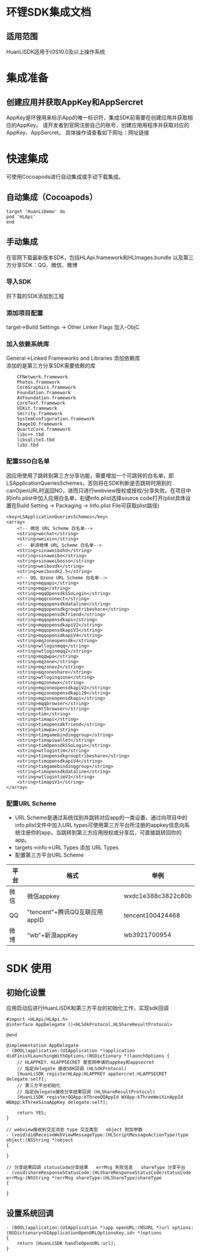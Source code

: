 # 环锂SDK集成文档

## 适用范围
HuanLiSDK适用于iOS10.0及以上操作系统<br>


# 集成准备

## 创建应用并获取AppKey和AppSercret
AppKey是环锂用来标示App的唯一标识符，集成SDK前需要在创建应用并获取相应的AppKey。
请开发者到官网注册自己的账号，创建应用用程序并获取对应的AppKey、AppSercret。
具体操作请查看如下网址：网址链接 

# 快速集成
可使用Cocoapods进行自动集成或手动下载集成。

## 自动集成（Cocoapods）
    target 'HuanLiDemo' do
    pod 'HLApi'
    end
  
## 手动集成
在官网下载最新版本SDK，包括HLApi.framework和HLImages.bundle 以及第三方分享SDK：QQ、微信、微博

### 导入SDK
将下载的SDK添加到工程

### 添加项目配置
target->Build Settings -> Other Linker Flags 加入-ObjC

### 加入依赖系统库
General->Linked Frameworks and Libraries 添加依赖库<br>
添加的是第三方分享SDK需要依赖的库<br>
```
    CFNetwork.framework  
    Photos.framework  
    CoreGraphics.framework  
    Foundation.framework  
    AVFoundation.framework  
    CoreText.framework  
    UIKit.framework  
    Secrity.framework  
    SystemConfiguration.framework  
    ImageIO.framework  
    QuartzCore.framework  
    libc++.tbd  
    libsqlite3.tbd  
    libz.tbd  
 ```
 
### 配置SSO白名单
因应用使用了跳转到第三方分享功能，需要增加一个可跳转的白名单，即LSApplicationQueriesSchemes，否则将在SDK判断是否跳转时用到的canOpenURL时返回NO，进而只进行webview授权或授权/分享失败。在项目中的info.plist中加入应用白名单，右键info.plist选择source code打开(plist具体设置在Build Setting -> Packaging -> Info.plist File可获取plist路径)

```
<key>LSApplicationQueriesSchemes</key>
<array>
    <!-- 微信 URL Scheme 白名单-->
    <string>wechat</string>
    <string>weixin</string>
    <!-- 新浪微博 URL Scheme 白名单-->
    <string>sinaweibohd</string>
    <string>sinaweibo</string>
    <string>sinaweibosso</string>
    <string>weibosdk</string>
    <string>weibosdk2.5</string>
    <!-- QQ、Qzone URL Scheme 白名单-->
    <string>mqqapi</string>
    <string>mqq</string>
    <string>mqqOpensdkSSoLogin</string>
    <string>mqqconnect</string>
    <string>mqqopensdkdataline</string>
    <string>mqqopensdkgrouptribeshare</string>
    <string>mqqopensdkfriend</string>
    <string>mqqopensdkapi</string>
    <string>mqqopensdkapiV2</string>
    <string>mqqopensdkapiV3</string>
    <string>mqqopensdkapiV4</string>
    <string>mqzoneopensdk</string>
    <string>wtloginmqq</string>
    <string>wtloginmqq2</string>
    <string>mqqwpa</string>
    <string>mqzone</string>
    <string>mqzonev2</string>
    <string>mqzoneshare</string>
    <string>wtloginqzone</string>
    <string>mqzonewx</string>
    <string>mqzoneopensdkapiV2</string>
    <string>mqzoneopensdkapi19</string>
    <string>mqzoneopensdkapi</string>
    <string>mqqbrowser</string>
    <string>mttbrowser</string>
    <string>tim</string>
    <string>timapi</string>
    <string>timopensdkfriend</string>
    <string>timwpa</string>
    <string>timgamebindinggroup</string>
    <string>timapiwallet</string>
    <string>timOpensdkSSoLogin</string>
    <string>wtlogintim</string>
    <string>timopensdkgrouptribeshare</string>
    <string>timopensdkapiV4</string>
    <string>timgamebindinggroup</string>
    <string>timopensdkdataline</string>
    <string>wtlogintimV1</string>
    <string>timapiV1</string>
</array>
```

### 配置URL Scheme
* URL Scheme是通过系统找到并跳转对应app的一类设置，通过向项目中的info.plist文件中加入URL types可使用第三方平台所注册的appkey信息向系统注册你的app，当跳转到第三方应用授权或分享后，可直接跳转回你的app。
* targets->info->URL Types 添加 URL Types
* 配置第三方平台URL Scheme<br>

平台 | 格式 | 举例
---- | ---- | ---- |
微信 | 微信appkey | wxdc1e388c3822c80b |
QQ | "tencent"+腾讯QQ互联应用appID | tencent100424468 |
微博 | “wb”+新浪appKey | wb3921700954 |


# SDK 使用

## 初始化设置
应用启动后进行HuanLiSDK和第三方平台的初始化工作，实现sdk回调

```OC
#import <HLApi/HLApi.h>
@interface AppDelegate ()<HLSdkProtocol,HLShareResultProtocol>

@end

@implementation AppDelegate
- (BOOL)application:(UIApplication *)application didFinishLaunchingWithOptions:(NSDictionary *)launchOptions {
    // HLAPPKEY、HLAPPSECRET 是官网申请的appkey和appsecret
    // 指定delegate 接收SDK回调 (HLSdkProtocol)
    [HuanLiSDK registerHLApp:HLAPPKEY appSercret:HLAPPSECRET delegate:self];
    // 第三方平台初始化
    // 指定delegate接收分享结果回调 (HLShareResultProtocol)
    [HuanLiSDK registerQQApp:kThreeQQAppId WXApp:kThreeWeiXinAppId WBApp:kThreeSinaAppKey delegate:self];
    
    return YES;
}

// webview接收到交互消息 type 交互类型   object 附加参数
- (void)didReceiveWebViewMessageType:(HLScriptMessageActionType)type object:(NSString *)object
{
    
}

// 分享结果回调 statusCode分享结果   errMsg 失败信息   shareType 分享平台
- (void)shareResponseStatusCode:(HLShareResponseStatusCode)statusCode errMsg:(NSString *)errMsg shareType:(HLShareType)shareType
{
   
}
```

## 设置系统回调

```OC
- (BOOL)application:(UIApplication *)app openURL:(NSURL *)url options:(NSDictionary<UIApplicationOpenURLOptionsKey,id> *)options
{
    return [HuanLiSDK handleOpenURL:url];
}
```


